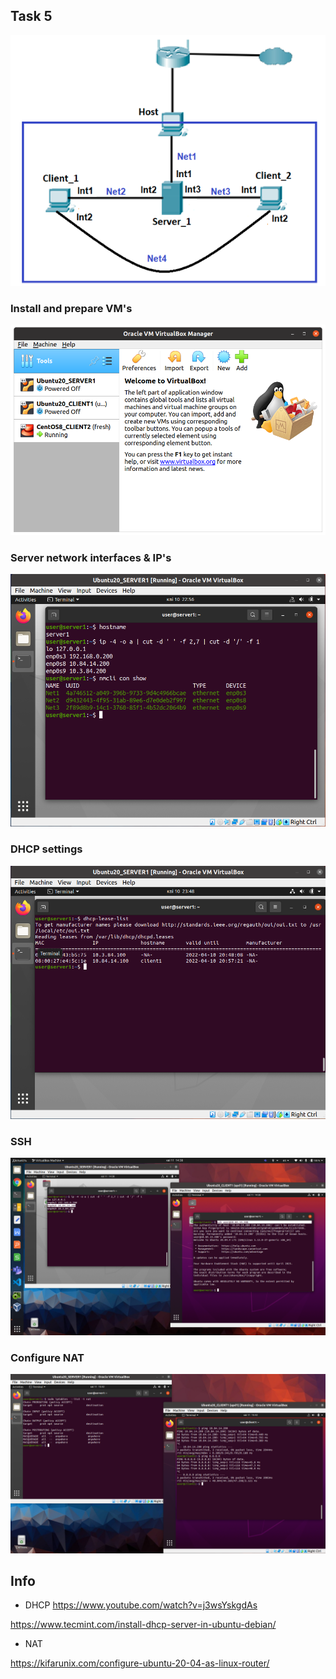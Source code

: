 ## Task 5
![VB](images/im1.png "VB")

### Install and prepare VM's

![VB](images/im2.png "VB")


### Server network interfaces & IP's

![VB](images/im3.png "VB")


### DHCP settings

![VB](images/im4.png "VB")


### SSH

![VB](images/ssh.png "VB")


### Configure NAT

![VB](images/nat.png "VB")


## Info

* DHCP
https://www.youtube.com/watch?v=j3wsYskgdAs

https://www.tecmint.com/install-dhcp-server-in-ubuntu-debian/



* NAT

https://kifarunix.com/configure-ubuntu-20-04-as-linux-router/
